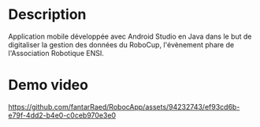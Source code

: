 # Description
Application mobile développée avec Android Studio en Java dans le but de digitaliser la gestion des données 
du RoboCup, l'évènement phare de l'Association Robotique ENSI.

# Demo video
https://github.com/fantarRaed/RobocApp/assets/94232743/ef93cd6b-e79f-4dd2-b4e0-c0ceb970e3e0
